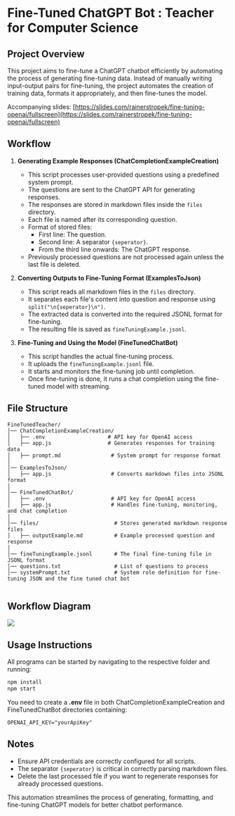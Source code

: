 # Fine-Tuned ChatGPT Bot : Teacher for Computer Science

## Project Overview
This project aims to fine-tune a ChatGPT chatbot efficiently by automating the process of generating fine-tuning data. Instead of manually writing input-output pairs for fine-tuning, the project automates the creation of training data, formats it appropriately, and then fine-tunes the model.

Accompanying slides: [https://slides.com/rainerstropek/fine-tuning-openai/fullscreen](https://slides.com/rainerstropek/fine-tuning-openai/fullscreen)

## Workflow
1. **Generating Example Responses (ChatCompletionExampleCreation)**
   - This script processes user-provided questions using a predefined system prompt.
   - The questions are sent to the ChatGPT API for generating responses.
   - The responses are stored in markdown files inside the `files` directory.
   - Each file is named after its corresponding question.
   - Format of stored files:
     - First line: The question.
     - Second line: A separator `{seperator}`.
     - From the third line onwards: The ChatGPT response.
   - Previously processed questions are not processed again unless the last file is deleted.

2. **Converting Outputs to Fine-Tuning Format (ExamplesToJson)**
   - This script reads all markdown files in the `files` directory.
   - It separates each file's content into question and response using `split("\n{seperator}\n")`.
   - The extracted data is converted into the required JSONL format for fine-tuning.
   - The resulting file is saved as `fineTuningExample.jsonl`.

3. **Fine-Tuning and Using the Model (FineTunedChatBot)**
   - This script handles the actual fine-tuning process.
   - It uploads the `fineTuningExample.jsonl` file.
   - It starts and monitors the fine-tuning job until completion.
   - Once fine-tuning is done, it runs a chat completion using the fine-tuned model with streaming.

## File Structure
```
FineTunedTeacher/
│── ChatCompletionExampleCreation/
│   ├── .env                    # API key for OpenAI access
│   ├── app.js                  # Generates responses for training data
│   ├── prompt.md                # System prompt for response format
│
│── ExamplesToJson/
│   ├── app.js                   # Converts markdown files into JSONL format
│
│── FineTunedChatBot/
│   ├── .env                     # API key for OpenAI access
│   ├── app.js                   # Handles fine-tuning, monitoring, and chat completion
│
│── files/                        # Stores generated markdown response files
│   ├── outputExample.md          # Example processed question and response
│
│── fineTuningExample.jsonl       # The final fine-tuning file in JSONL format
│── questions.txt                 # List of questions to process   
│── systemPrompt.txt              # System role definition for fine-tuning JSON and the fine tuned chat bot


```

## Workflow Diagram
[![](https://mermaid.ink/img/pako:eNqNVEtzmzAQ_isaXesXYMDmkJnUjTPJtI1n7Fw6XGS0GKUgUSHcOB7_9654OE7fnJD0vbS7cKSJ4kAjGssKvtUgE_gg2E6zIpYEn8cK9PDq6t0iY2ahijIHI5S8eWb2daGB2WVEVlrtBQeCCpXdqVr2X1m97O1qQ65XdxFZg-S_U-gAQyQM_5HjFiRoZoBoqEoUgf8KYoWXIocKM7D9BZkISQqmv3L1XcaylWqANnunUm3UfWW9F0ruQZszgRhF7tcPnz-2vLfwxjMVEja1FHLXHY6e8CjvUqRKF8wY4K0KSdG4D_EHpo21bI-A2zu_VyYij2WuGLd6DW9oGmJ_m7doq_BQgry-63piGF7pgkae1LalvsK6Av7su7xgJW3xgb-W8VdjO2yRHbmzIV6-wPnMm_AJInshbBsd0AKwRILj-B6takxNBgXENMJXjm2IcaxPiGO1UeuDTGhkdA0DqlW9y2iUsrzCVV1yHJlu7HtIyeQXpS6XNDrSZxrN_NE0cF03mAVhEPrhbEAPNHK8yWjq-_7E90JnMvdC_zSgL43AZDRHnD933LnrT0Nn5vWWN1wYpc85bJdAWxtzKO03uROVwfSJkqnY2f1a57idGVNW0Xhsj0c7YbJ6O8KyjCvBM-xWtp8H4wDzMdeDIPSY73k82TrzWepOnZSHE8dl9IT5oPH_1P4Amv_A6Qeehl5l?type=png)](https://mermaid.live/edit#pako:eNqNVEtzmzAQ_isaXesXYMDmkJnUjTPJtI1n7Fw6XGS0GKUgUSHcOB7_9654OE7fnJD0vbS7cKSJ4kAjGssKvtUgE_gg2E6zIpYEn8cK9PDq6t0iY2ahijIHI5S8eWb2daGB2WVEVlrtBQeCCpXdqVr2X1m97O1qQ65XdxFZg-S_U-gAQyQM_5HjFiRoZoBoqEoUgf8KYoWXIocKM7D9BZkISQqmv3L1XcaylWqANnunUm3UfWW9F0ruQZszgRhF7tcPnz-2vLfwxjMVEja1FHLXHY6e8CjvUqRKF8wY4K0KSdG4D_EHpo21bI-A2zu_VyYij2WuGLd6DW9oGmJ_m7doq_BQgry-63piGF7pgkae1LalvsK6Av7su7xgJW3xgb-W8VdjO2yRHbmzIV6-wPnMm_AJInshbBsd0AKwRILj-B6takxNBgXENMJXjm2IcaxPiGO1UeuDTGhkdA0DqlW9y2iUsrzCVV1yHJlu7HtIyeQXpS6XNDrSZxrN_NE0cF03mAVhEPrhbEAPNHK8yWjq-_7E90JnMvdC_zSgL43AZDRHnD933LnrT0Nn5vWWN1wYpc85bJdAWxtzKO03uROVwfSJkqnY2f1a57idGVNW0Xhsj0c7YbJ6O8KyjCvBM-xWtp8H4wDzMdeDIPSY73k82TrzWepOnZSHE8dl9IT5oPH_1P4Amv_A6Qeehl5l)


## Usage Instructions
All programs can be started by navigating to the respective folder and running:
```sh
npm install
npm start
```
You need to create a **.env** file in both ChatCompletionExampleCreation and FineTunedChatBot directories containing:

```
OPENAI_API_KEY="yourApiKey"
```

## Notes
- Ensure API credentials are correctly configured for all scripts.
- The separator `{seperator}` is critical in correctly parsing markdown files.
- Delete the last processed file if you want to regenerate responses for already processed questions.


This automation streamlines the process of generating, formatting, and fine-tuning ChatGPT models for better chatbot performance. 
